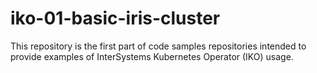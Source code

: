 # iko-01-basic-iris-cluster
This repository is the first part of code samples repositories intended to provide examples of InterSystems Kubernetes Operator (IKO) usage.
